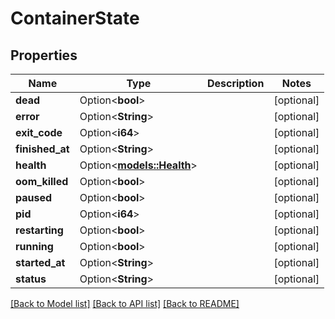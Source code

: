# ContainerState

## Properties

Name | Type | Description | Notes
------------ | ------------- | ------------- | -------------
**dead** | Option<**bool**> |  | [optional]
**error** | Option<**String**> |  | [optional]
**exit_code** | Option<**i64**> |  | [optional]
**finished_at** | Option<**String**> |  | [optional]
**health** | Option<[**models::Health**](Health.md)> |  | [optional]
**oom_killed** | Option<**bool**> |  | [optional]
**paused** | Option<**bool**> |  | [optional]
**pid** | Option<**i64**> |  | [optional]
**restarting** | Option<**bool**> |  | [optional]
**running** | Option<**bool**> |  | [optional]
**started_at** | Option<**String**> |  | [optional]
**status** | Option<**String**> |  | [optional]

[[Back to Model list]](../README.md#documentation-for-models) [[Back to API list]](../README.md#documentation-for-api-endpoints) [[Back to README]](../README.md)


